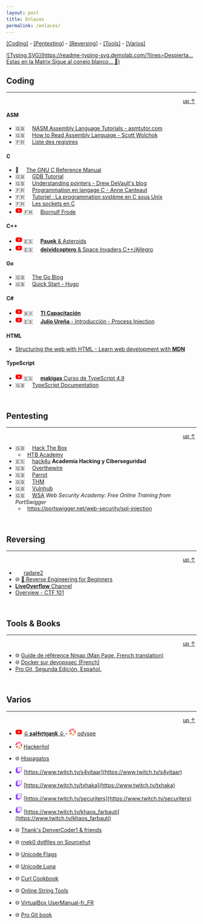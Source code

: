 ```yaml
---
layout: post
title: Enlaces
permalink: /enlaces/
---
```



<a href="#Coding">[Coding]</a> - <a href="#Pentesting">[Pentesting]</a> - <a href="#Reversing">[Reversing]</a> - <a href="#Tools">[Tools]</a> - <a href="#Varios">[Varios]</a>

[![Typing SVG](https://readme-typing-svg.demolab.com/?lines=Despierta... Estas en la Matrix;Sigue al conejo blanco... 🐇)](https://git.io/typing-svg)


<a id="Coding"></a>
## Coding
---
<div style="text-align: right;"><a href="#" >up &uarr;</a>&nbsp;</div>

#### ASM
* 🇬🇧 &nbsp;&nbsp;&nbsp; [NASM Assembly Language Tutorials - asmtutor.com](https://asmtutor.com/)
* 🇬🇧 &nbsp;&nbsp;&nbsp; [How to Read Assembly Language - Scott Wolchok](https://wolchok.org/posts/how-to-read-assembly-language/)
* 🇫🇷 &nbsp;&nbsp;&nbsp; [Liste des registres](https://asm.developpez.com/intro/index.php#LIII)

#### C
* 🐇 &nbsp;&nbsp;&nbsp; [The GNU C Reference Manual](https://www.gnu.org/software/gnu-c-manual/gnu-c-manual.html)
* 🇬🇧 &nbsp;&nbsp;&nbsp; [GDB Tutorial](http://www.gdbtutorial.com/tutorial/commands)
* 🇬🇧 &nbsp;&nbsp;&nbsp; [Understanding pointers - Drew DeVault's blog](https://drewdevault.com/2016/05/28/Understanding-pointers.html)
* 🇫🇷 &nbsp;&nbsp;&nbsp; [Programmation en langage C - Anne Canteaut](https://www.rocq.inria.fr/secret/Anne.Canteaut/COURS_C/)
* 🇫🇷 &nbsp;&nbsp;&nbsp; [Tutoriel : La programmation système en C sous Unix](http://sdz.tdct.org/sdz/la-programmation-systeme-en-c-sous-unix.html)
* 🇫🇷 &nbsp;&nbsp;&nbsp; [Les sockets en C](https://broux.developpez.com/articles/c/sockets/)
* <img src="/assets/favi-youtube.png" with="18" height="18" alt="on youtube" /> 🇫🇷 &nbsp;&nbsp;&nbsp; [Bjornulf Frode](https://www.youtube.com/@bjornulf2011/playlists)

#### C++
* <img src="/assets/favi-youtube.png" with="18" height="18" alt="on youtube" /> 🇪🇸 &nbsp;&nbsp;&nbsp; [**Pauek** & Asteroids](https://www.youtube.com/watch?v=HCWghQtxlos&list=PLDD6B727E5B6B5E33)
* <img src="/assets/favi-youtube.png" with="18" height="18" alt="on youtube" /> 🇪🇸 &nbsp;&nbsp;&nbsp; [**deividcoptero** & Space Invaders C++/Allegro](https://www.youtube.com/playlist?list=PL6hPvfzEEMDZ4PSkN-5Zj_0-YVO7b0OgC)

#### Go
* 🇬🇧 &nbsp;&nbsp;&nbsp; [The Go Blog](https://go.dev/blog/all)
* 🇬🇧 &nbsp;&nbsp;&nbsp; [Quick Start - Hugo](https://gohugo.io/getting-started/quick-start/)
  
#### C#
* <img src="/assets/favi-youtube.png" with="18" height="18" alt="on youtube" /> 🇲🇽 &nbsp;&nbsp;&nbsp; [**TI Capacitación**](https://www.youtube.com/@CanalTICapacitacion)
* <img src="/assets/favi-youtube.png" with="18" height="18" alt="on youtube" /> 🇪🇸 &nbsp;&nbsp;&nbsp; [**Julio Ureña** - Introducción - Process Injection](https://www.youtube.com/watch?v=cZBTAzC6qpg&list=PLXm1FM6zsxpBt7vZiS9Q4-4nvybd9il3t)

#### HTML
* [Structuring the web with HTML - Learn web development with **MDN**](https://developer.mozilla.org/en-US/docs/Learn/HTML)

#### TypeScript
* <img src="/assets/favi-youtube.png" with="18" height="18" alt="on youtube" /> 🇪🇸 &nbsp;&nbsp;&nbsp; [**makigas** Curso de TypeScript 4.9](https://www.youtube.com/watch?v=-iwfkS8tVxE&list=PLTd5ehIj0goPbPaN9VEoQQVUwZN2eXdB5)  
* 🇬🇧 &nbsp;&nbsp;&nbsp; [TypeScript Documentation](https://www.typescriptlang.org/docs/)

&nbsp;

<a id="Pentesting"></a>
## Pentesting
---
<div style="text-align: right;"><a href="#" >up &uarr;</a>&nbsp;</div>

- 🇬🇧 &nbsp;&nbsp;&nbsp; [Hack The Box](https://app.hackthebox.com/)
    - &nbsp;&nbsp;[HTB Academy](https://academy.hackthebox.com/)
- 🇪🇸 &nbsp;&nbsp;&nbsp; [hack4u](https://hack4u.io/) **Academia Hacking y Ciberseguridad**
- 🇬🇧 &nbsp;&nbsp;&nbsp; [Overthewire](https://overthewire.org/)
- 🇬🇧 &nbsp;&nbsp;&nbsp; [Parrot](https://www.parrotsec.org/docs/mirrors/mirrors-list)
- 🇬🇧 &nbsp;&nbsp;&nbsp; [THM](https://tryhackme.com/)
- 🇬🇧 &nbsp;&nbsp;&nbsp; [Vulnhub](https://vulnhub.com/)
- 🇬🇧 &nbsp;&nbsp;&nbsp; [WSA](https://portswigger.net/web-security) *Web Security Academy: Free Online Training from PortSwigger*
    - &nbsp;&nbsp;<https://portswigger.net/web-security/sql-injection>

&nbsp;

<a id="Reversing"></a>
## Reversing
---
<div style="text-align: right;"><a href="#" >up &uarr;</a>&nbsp;</div>

* <img src="/assets/github-mark-white.svg" with="18" height="18" alt="on github" /> [radare2](https://github.com/radareorg/radare2/blob/master/README.md)
* 🌐 [🐇 Reverse Engineering for Beginners](https://beginners.re/)
* [**LiveOverflow** Channel](https://www.youtube.com/watch?v=iyAyN3GFM7A&list=PLhixgUqwRTjxglIswKp9mpkfPNfHkzyeN&index=1)
* [Overview - CTF 101](https://ctf101.org/reverse-engineering/overview/)

&nbsp;

<a id="Tools"></a>
## Tools & Books
---
<div style="text-align: right;"><a href="#" >up &uarr;</a>&nbsp;</div>

* 🌐 [Guide de référence Nmap (Man Page, French translation)](https://nmap.org/man/fr/index.html)
* 🌐 [Docker sur devopssec (French)](https://devopssec.fr/article/fonctionnement-manipulation-reseau-docker)
* [Pro Git, Segunda Edición, Español.](https://github.com/progit/progit2-es)

&nbsp;

<a id="Varios"></a>
## Varios
---
<div style="text-align: right;"><a href="#" >up &uarr;</a>&nbsp;</div>

* <img src="/assets/favi-youtube.png" with="18" height="18" alt="on youtube" /> **[♤ ʂąƖɬıოცąŋƙ ♤ ](https://www.youtube.com/watch?v=yoeJrMUss04&list=PLOscZe227eyWP4C0e_C-eZGBkwITW5X9m&index=1)** - <img src="/assets/odysee.png" with="18" height="18" alt="on github" /> [odysee](https://odysee.com/@SaltinBanK:d)
* <img src="/assets/odysee.png" with="18" height="18" alt="on github" /> [Hackerñol](https://odysee.com/@Hackernol:7)
* 🌐 [Hispagatos](https://hispagatos.org/)
* <img src="/assets/favi-twitch.png" with="18" height="18" alt="on github" /> [https://www.twitch.tv/s4vitaar](https://www.twitch.tv/s4vitaar)
* <img src="/assets/favi-twitch.png" with="18" height="18" alt="on github" /> [https://www.twitch.tv/txhaka](https://www.twitch.tv/txhaka)
* <img src="/assets/favi-twitch.png" with="18" height="18" alt="on github" /> [https://www.twitch.tv/securiters](https://www.twitch.tv/securiters)
* <img src="/assets/favi-twitch.png" with="18" height="18" alt="on github" /> [https://www.twitch.tv/khaos_farbauti](https://www.twitch.tv/khaos_farbauti)

* 🌐  [Thank's DenverCoder1 & friends](https://github.com/DenverCoder1/readme-typing-svg)
* 🌐  [rnek0 dotfiles on Sourcehut](https://git.sr.ht/~rnek0/dotfiles)
* 🌐  [Unicode Flags](http://xahlee.info/comp/unicode_flags.html)
* 🌐  [Unicode Luna](https://unicode-table.com/es/sets/moon/)
* 🌐  [Curl Cookbook](https://catonmat.net/cookbooks/curl)
* 🌐  [Online String Tools](https://onlinestringtools.com/)
* 🌐  [VirtualBox UserManual-fr_FR](http://download.virtualbox.org/virtualbox/UserManual_fr_FR.pdf)
* 🌐  [Pro Git book](https://git-scm.com/book/es/v2)


